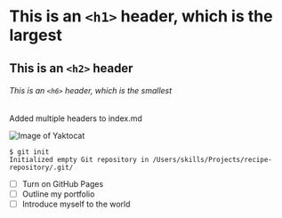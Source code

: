 # This is an `<h1>` header, which is the largest

## This is an `<h2>` header

###### This is an `<h6>` header, which is the smallest

Added multiple headers to index.md

![Image of Yaktocat](https://octodex.github.com/images/yaktocat.png)

```
$ git init
Initialized empty Git repository in /Users/skills/Projects/recipe-repository/.git/
```

- [ ] Turn on GitHub Pages
- [ ] Outline my portfolio
- [ ] Introduce myself to the world
